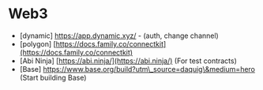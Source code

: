 # Web3



* \[dynamic] https://app.dynamic.xyz/ - (auth, change channel)
* \[polygon]  [https://docs.family.co/connectkit](https://docs.family.co/connectkit)
* \[Abi Ninja] [https://abi.ninja/](https://abi.ninja/) (For test contracts)
* \[Base] https://www.base.org/build?utm\_source=daquig\&medium=hero (Start building Base)
